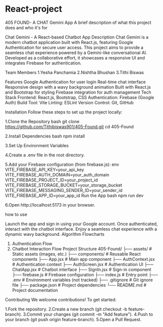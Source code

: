 # React-project
405 FOUND- A CHAT Gemini App
A brief description of what this project does and who it's for

Chat Gemini - A React-based Chatbot App
Description
Chat Gemini is a modern chatbot application built with React.js, featuring Google Authentication for secure user access. This project aims to provide a seamless chat experience powered by a Gemini-like conversational AI. Developed as a collaborative effort, it showcases a responsive UI and integrates Firebase for authentication.

Team Members
1.Yesha Panchamia
2.Nishtha Bhushan
3.Tithi Biswas

Features
Google Authentication for user login
Real-time chat interface
Responsive design with a wavy background animation
Built with React.js and Bootstrap for styling
Firebase integration for auth management
Tech Stack
Frontend: React.js, Bootstrap, CSS
Authentication: Firebase (Google Auth)
Build Tool: Vite
Linting: ESLint
Version Control: Git, GitHub

Installation
Follow these steps to set up the project locally:

1.Clone the Repository bash git clone https://github.com/Tithibiswas901/405-Found.git cd 405-Found

2.Install Dependencies bash npm install

3.Set Up Environment Variables

4.Create a .env file in the root directory.

5.Add your Firebase configuration (from firebase.js): env VITE_FIREBASE_API_KEY=your_api_key VITE_FIREBASE_AUTH_DOMAIN=your_auth_domain VITE_FIREBASE_PROJECT_ID=your_project_id VITE_FIREBASE_STORAGE_BUCKET=your_storage_bucket VITE_FIREBASE_MESSAGING_SENDER_ID=your_sender_id VITE_FIREBASE_APP_ID=your_app_id
Run the App bash npm run dev

6.Open http://localhost:5173 in your browser.

how to use

Launch the app and sign in using your Google account.
Once authenticated, interact with the chatbot interface.
Enjoy a seamless chat experience with a dynamic wavy background.
Algorithm Flowcharts
1. Authentication Flow
2. Chatbot Interaction Flow
Project Structure
405-Found/ ├── assets/ # Static assets (images, etc.) ├── components/ # Reusable React components ├── App.jsx # Main app component ├── AuthContext.jsx # Authentication context ├── AuthScreen.jsx # Authentication UI ├── ChatApp.jsx # Chatbot interface ├── SignIn.jsx # Sign-in component ├── firebase.js # Firebase configuration ├── index.js # Entry point ├── .env # Environment variables (not tracked) ├── .gitignore # Git ignore file ├── package.json # Project dependencies └── README.md # Project documentation

Contributing
We welcome contributions! To get started:

1.Fork the repository.
2.Create a new branch (git checkout -b feature-branch).
3.Commit your changes (git commit -m "Add feature").
4.Push to your branch (git push origin feature-branch).
5.Open a Pull Request.
